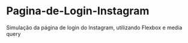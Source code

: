 # Pagina-de-Login-Instagram
Simulação da página de login do Instagram, utilizando Flexbox e media query
